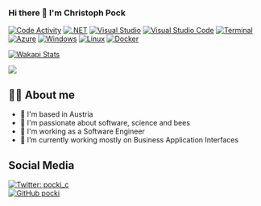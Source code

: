 ### Hi there 👋 I'm Christoph Pock

[![Code Activity](https://img.shields.io/endpoint?url=https://wakapi.srv.pock-programming.net/api/compat/shields/v1/pocki/interval:30_days&label=last%2030d)](https://github.com/muety/wakapi) 
[![.NET](https://img.shields.io/badge/--512BD4?logo=.net&logoColor=ffffff)](https://dotnet.microsoft.com/)
[![Visual Studio](https://img.shields.io/badge/--6C33AF?logo=visual%20studio)](https://visualstudio.microsoft.com/)
[![Visual Studio Code](https://img.shields.io/badge/--007ACC?logo=visual%20studio%20code&logoColor=ffffff)](https://code.visualstudio.com/)
[![Terminal](https://badgen.net/badge/icon/terminal?icon=terminal&label)](https://github.com/microsoft/terminal)
[![Azure](https://badgen.net/badge/icon/azure?icon=azure&label)](https://azure.microsoft.com) 
[![Windows](https://badgen.net/badge/icon/windows?icon=windows&label)](https://microsoft.com/windows/) 
[![Linux](https://svgshare.com/i/Zhy.svg)](https://svgshare.com/i/Zhy.svg) 
[![Docker](https://badgen.net/badge/icon/docker?icon=docker&label)](https://https://docker.com/)  

[![Wakapi Stats](https://github-readme-stats.vercel.app/api/wakatime?username=pocki&api_domain=wakapi.srv.pock-programming.net&bg_color=2D3748&title_color=2F855A&icon_color=2F855A&text_color=ffffff&custom_title=Wakapi%20Weekly%20Stats&layout=compact)](https://github.com/muety/wakapi)

![](https://github-readme-stats.vercel.app/api/?username=pocki&show_icons=true&count_private=true&include_all_commits=true&hide_border=true)

## 👨‍💻 About me
* 📍 I'm based in Austria
* 🔬 I'm passionate about software, science and bees
* 🏢 I'm working as a Software Engineer
* 🔭 I’m currently working mostly on Business Application Interfaces

## Social Media
[![Twitter: pocki_c](https://img.shields.io/twitter/follow/pocki_c?style=social)](https://twitter.com/pocki_c)  
[![GitHub pocki](https://img.shields.io/github/followers/pocki?label=follow&style=social)](https://github.com/pocki)  

<!--
**pocki/pocki** is a ✨ _special_ ✨ repository because its `README.md` (this file) appears on your GitHub profile.

Here are some ideas to get you started:

- 🔭 I’m currently working on ...
- 🌱 I’m currently learning ...
- 👯 I’m looking to collaborate on ...
- 🤔 I’m looking for help with ...
- 💬 Ask me about ...
- 📫 How to reach me: ...
- 😄 Pronouns: ...
- ⚡ Fun fact: ...
-->

